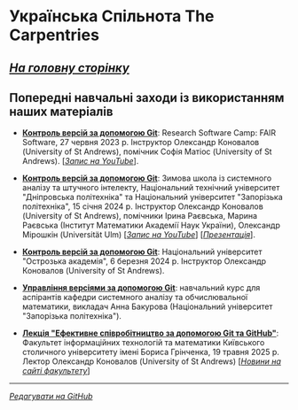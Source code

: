 # Українська Спільнота The Carpentries

[*На головну сторінку*](https://ukrainian-carpentries.github.io/)
---------

## Попередні навчальні заходи із використанням наших матеріалів

- [**Контроль версій за допомогою Git**](https://www.eventbrite.co.uk/e/git-version-control-in-git-tickets-650799186887): Research Software Camp: FAIR Software, 27 червня 2023 р.  Інструктор Олександр Коновалов (University of St Andrews), помічник Софія Матіос (University of St Andrews). [[*Запис на YouTube*](https://www.youtube.com/watch?v=RAaROljwy38)].

- [**Контроль версій за допомогою Git**](https://sau.nmu.org.ua/ua/school_analysis.intelligence/2024/winter_school2024.php): Зимова школа із системного аналізу та штучного інтелекту, Національний технічний університет "Дніпровська пoлiтехнікa" та Національний університет "Запорізька політехніка", 15 січня 2024 р. Інструктор Олександр Коновалов (University of St Andrews), помічники Ірина Раєвська, Марина Раєвська (Інститут Математики Академії Наук України), Олександр Мірошкін (Universität Ulm) [[*Запис на YouTube*](https://www.youtube.com/watch?v=Egw8ifx3kHs&t=93s)] [[*Презентація*](https://sau.nmu.org.ua/ua/school_analysis.intelligence/2024/Day1/Konovalov_Git(WinterSchool24__day1).pdf)].

- [**Контроль версій за допомогою Git**](https://www.oa.edu.ua/ua/info/news/2024/06-03-01): Національний університет "Острозька академія", 6 березня 2024 р. Інструктор Олександр Коновалов (University of St Andrews).

- [**Управління версіями за допомогою Git**](https://moodle.zp.edu.ua/enrol/index.php?id=7110): навчальний курс для аспірантів кафедри системного аналізу та обчислювальної математики, викладач Анна Бакурова (Національний університет "Запорізька політехніка").

- [**Лекція "Ефективне співробітництво за допомогою Git та GitHub"**](https://fitm.kubg.edu.ua/pro-fakultet/news/events/eventdetail/258/76/lektsiia-efektyvne-spivrobitnytstvo-za-dopomohoiu-git-ta-github.html): Факультет інформаційних технологій та математики Київського столичного університету імені Бориса Грінченка, 19 травня 2025 р. Лектор Олександр Коновалов (University of St Andrews) [[*Новини на сайті факультету*](https://fitm.kubg.edu.ua/pro-fakultet/news/podiji/2350-git-github.html)]
  
---------

[*Редагувати на GitHub*](https://github.com/ukrainian-carpentries/ukrainian-carpentries.github.io/edit/main/trainings.md)
